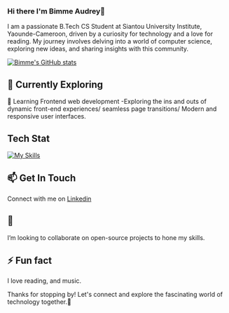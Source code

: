 ### Hi there I'm Bimme Audrey👋
I am a passionate B.Tech CS Student at Siantou University Institute, Yaounde-Cameroon, driven by a curiosity for technology and a love for reading. My journey involves delving into a world of computer science, exploring new ideas, and sharing insights with this community.

[![Bimme's GitHub stats](https://github-readme-stats.vercel.app/api?username=bimme2audrey)](https://github.com/bimme2audrey/github-readme-stats)

## 🌱 Currently Exploring
🚀 Learning Frontend web development
-Exploring the ins and outs of dynamic front-end experiences/ seamless page transitions/ Modern and responsive user interfaces.

## Tech Stat
[![My Skills](https://skillicons.dev/icons?i=js,html,css)](https://skillicons.dev)

## 📫 Get In Touch
Connect with me on [Linkedin](https://Linkedin.com/Bimme-audrey)

## 👯
I’m looking to collaborate on open-source projects to hone my skills.

## ⚡ Fun fact
I love reading, and music.

Thanks for stopping by! Let's connect and explore the fascinating world of technology together.🚀
<!--
✨ _special_ ✨ 

Here are some ideas to get you started:

- 🔭 I’m currently working on ...
- 🌱 I’m currently learning ...
- 👯 I’m looking to collaborate on ...
- 🤔 I’m looking for help with ...
- 💬 Ask me about ...
- 📫 How to reach me: ...
- 😄 Pronouns: ...
- 
-->
